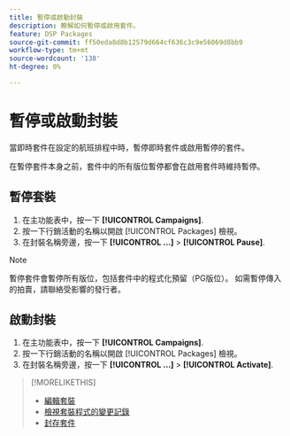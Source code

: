 ```yaml
---
title: 暫停或啟動封裝
description: 瞭解如何暫停或啟用套件。
feature: DSP Packages
source-git-commit: ff50eda8d8b12579d664cf636c3c9e56069d8bb9
workflow-type: tm+mt
source-wordcount: '138'
ht-degree: 0%

---
```


# 暫停或啟動封裝

當即時套件在設定的航班排程中時，暫停即時套件或啟用暫停的套件。

在暫停套件本身之前，套件中的所有版位暫停都會在啟用套件時維持暫停。

## 暫停套裝

1. 在主功能表中，按一下 **[!UICONTROL Campaigns]**.
1. 按一下行銷活動的名稱以開啟 [!UICONTROL Packages] 檢視。
1. 在封裝名稱旁邊，按一下  **[!UICONTROL ...]** > **[!UICONTROL Pause]**.

>[!NOTE]
>
>暫停套件會暫停所有版位，包括套件中的程式化預留（PG版位）。 如需暫停傳入的拍賣，請聯絡受影響的發行者。

## 啟動封裝

1. 在主功能表中，按一下 **[!UICONTROL Campaigns]**.
1. 按一下行銷活動的名稱以開啟 [!UICONTROL Packages] 檢視。
1. 在封裝名稱旁邊，按一下  **[!UICONTROL ...]** > **[!UICONTROL Activate]**.

>[!MORELIKETHIS]
>
>* [編輯套裝](package-edit.md)
>* [檢視套裝程式的變更記錄](package-change-log.md)
>* [封存套件](package-archive-unarchive.md)

